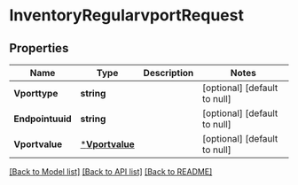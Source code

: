 # InventoryRegularvportRequest

## Properties
Name | Type | Description | Notes
------------ | ------------- | ------------- | -------------
**Vporttype** | **string** |  | [optional] [default to null]
**Endpointuuid** | **string** |  | [optional] [default to null]
**Vportvalue** | [***Vportvalue**](Vportvalue.md) |  | [optional] [default to null]

[[Back to Model list]](../README.md#documentation-for-models) [[Back to API list]](../README.md#documentation-for-api-endpoints) [[Back to README]](../README.md)


